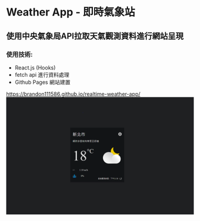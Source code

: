 # Weather App - 即時氣象站

## 使用中央氣象局API拉取天氣觀測資料進行網站呈現
### 使用技術:
 - React.js (Hooks)
 - fetch api 進行資料處理
 - Github Pages 網站建置

https://brandon111586.github.io/realtime-weather-app/
![image](https://github.com/brandon111586/realtime-weather-app/blob/main/web_picture.PNG)
